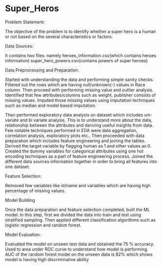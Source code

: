 # Super_Heros

Problem Statement:

The objective of the problem is to identify whether a super hero is a human or not based on the several characteristics or factors.

Data Sources:

It contains two files. namely heroes_information.csv(which contains heroes information) super_hero_powers.csv(contains powers of super heroes) 

Data Preprocessing and Preparation:

Started with understanding the data and performing simple sanity checks. Filtered out the rows which are having null/unknown(-) values in Race column. Then proceed with performing missing value and outlier analysis. Identified that few attributes/columns such as weight, publisher consists of missing values. Imputed those missing values using imputation techniques such as median and model based imputation. 

Then performed exploratory data analysis on dataset which includes uni-variate and bi variate analysis. This is to understand more about the data, relationship between the attributes and deriving useful insights from data. Few notable techniques performed in EDA were data aggregation, correlation analysis, exploratory plots etc., Then proceeded with data preparation which includes feature engineering and joining the tables. Derived the target variable by flagging human as 1 and other values as 0. Created the dummy variables for categorical attributes using one hot encoding techniques as a part of feature engineering process. Joined the different data sources information together in order to bring all features into one dataset. 

Feature Selection:

Removed few variables like id/name and variables which are having high percentage of missing values.

Model Building

Once the data preparation and feature selection completed, built the ML model. In this step, first we divided the data into train and test using stratified sampling. Then applied different classification algorithms such as logistic regression and random forest. 

Model Evaluation:

Evaluated the model on unseen test data and obtained the 75 % accuracy. Used to area under ROC curve to understand how model is performing. AUC of the random forest model on the unseen data is 82% which shows model is having high discriminative ability

